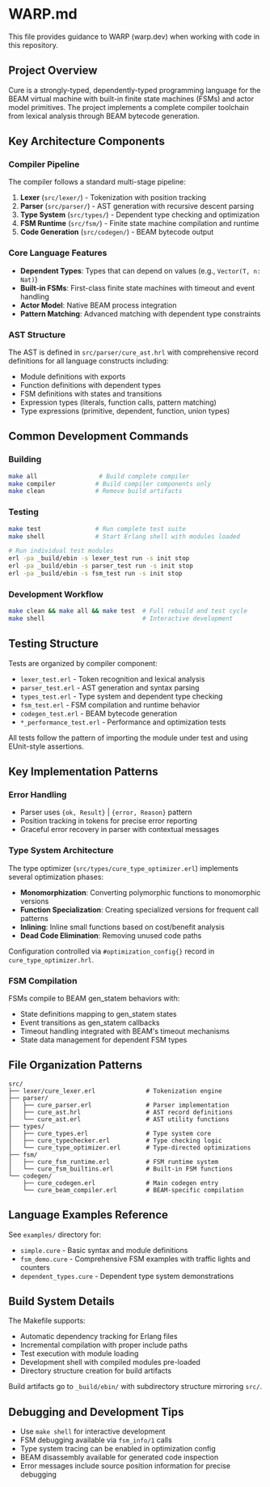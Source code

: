 # WARP.md

This file provides guidance to WARP (warp.dev) when working with code in this repository.

## Project Overview

Cure is a strongly-typed, dependently-typed programming language for the BEAM virtual machine with built-in finite state machines (FSMs) and actor model primitives. The project implements a complete compiler toolchain from lexical analysis through BEAM bytecode generation.

## Key Architecture Components

### Compiler Pipeline
The compiler follows a standard multi-stage pipeline:
1. **Lexer** (`src/lexer/`) - Tokenization with position tracking
2. **Parser** (`src/parser/`) - AST generation with recursive descent parsing
3. **Type System** (`src/types/`) - Dependent type checking and optimization
4. **FSM Runtime** (`src/fsm/`) - Finite state machine compilation and runtime
5. **Code Generation** (`src/codegen/`) - BEAM bytecode output

### Core Language Features
- **Dependent Types**: Types that can depend on values (e.g., `Vector(T, n: Nat)`)
- **Built-in FSMs**: First-class finite state machines with timeout and event handling
- **Actor Model**: Native BEAM process integration
- **Pattern Matching**: Advanced matching with dependent type constraints

### AST Structure
The AST is defined in `src/parser/cure_ast.hrl` with comprehensive record definitions for all language constructs including:
- Module definitions with exports
- Function definitions with dependent types
- FSM definitions with states and transitions
- Expression types (literals, function calls, pattern matching)
- Type expressions (primitive, dependent, function, union types)

## Common Development Commands

### Building
```bash
make all                 # Build complete compiler
make compiler           # Build compiler components only
make clean              # Remove build artifacts
```

### Testing
```bash
make test               # Run complete test suite
make shell              # Start Erlang shell with modules loaded

# Run individual test modules
erl -pa _build/ebin -s lexer_test run -s init stop
erl -pa _build/ebin -s parser_test run -s init stop
erl -pa _build/ebin -s fsm_test run -s init stop
```

### Development Workflow
```bash
make clean && make all && make test  # Full rebuild and test cycle
make shell                           # Interactive development
```

## Testing Structure

Tests are organized by compiler component:
- `lexer_test.erl` - Token recognition and lexical analysis
- `parser_test.erl` - AST generation and syntax parsing  
- `types_test.erl` - Type system and dependent type checking
- `fsm_test.erl` - FSM compilation and runtime behavior
- `codegen_test.erl` - BEAM bytecode generation
- `*_performance_test.erl` - Performance and optimization tests

All tests follow the pattern of importing the module under test and using EUnit-style assertions.

## Key Implementation Patterns

### Error Handling
- Parser uses `{ok, Result}` | `{error, Reason}` pattern
- Position tracking in tokens for precise error reporting
- Graceful error recovery in parser with contextual messages

### Type System Architecture
The type optimizer (`src/types/cure_type_optimizer.erl`) implements several optimization phases:
- **Monomorphization**: Converting polymorphic functions to monomorphic versions
- **Function Specialization**: Creating specialized versions for frequent call patterns  
- **Inlining**: Inline small functions based on cost/benefit analysis
- **Dead Code Elimination**: Removing unused code paths

Configuration controlled via `#optimization_config{}` record in `cure_type_optimizer.hrl`.

### FSM Compilation
FSMs compile to BEAM gen_statem behaviors with:
- State definitions mapping to gen_statem states
- Event transitions as gen_statem callbacks
- Timeout handling integrated with BEAM's timeout mechanisms
- State data management for dependent FSM types

## File Organization Patterns

```
src/
├── lexer/cure_lexer.erl              # Tokenization engine
├── parser/
│   ├── cure_parser.erl               # Parser implementation  
│   ├── cure_ast.hrl                  # AST record definitions
│   └── cure_ast.erl                  # AST utility functions
├── types/
│   ├── cure_types.erl                # Type system core
│   ├── cure_typechecker.erl          # Type checking logic
│   └── cure_type_optimizer.erl       # Type-directed optimizations
├── fsm/
│   ├── cure_fsm_runtime.erl          # FSM runtime system
│   └── cure_fsm_builtins.erl         # Built-in FSM functions
└── codegen/
    ├── cure_codegen.erl              # Main codegen entry
    └── cure_beam_compiler.erl        # BEAM-specific compilation
```

## Language Examples Reference

See `examples/` directory for:
- `simple.cure` - Basic syntax and module definitions
- `fsm_demo.cure` - Comprehensive FSM examples with traffic lights and counters
- `dependent_types.cure` - Dependent type system demonstrations

## Build System Details

The Makefile supports:
- Automatic dependency tracking for Erlang files
- Incremental compilation with proper include paths
- Test execution with module loading
- Development shell with compiled modules pre-loaded
- Directory structure creation for build artifacts

Build artifacts go to `_build/ebin/` with subdirectory structure mirroring `src/`.

## Debugging and Development Tips

- Use `make shell` for interactive development
- FSM debugging available via `fsm_info/1` calls  
- Type system tracing can be enabled in optimization config
- BEAM disassembly available for generated code inspection
- Error messages include source position information for precise debugging